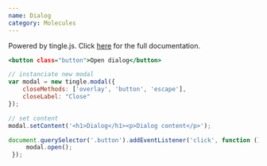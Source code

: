 ```yaml
---
name: Dialog
category: Molecules
---
```


Powered by tingle.js. Click [here](https://robinparisi.github.io/tingle/) for the full documentation.

```dialog.html
<button class="button">Open dialog</button>
```

```dialog.js
// instanciate new modal
var modal = new tingle.modal({
    closeMethods: ['overlay', 'button', 'escape'],
    closeLabel: "Close"
});

// set content
modal.setContent('<h1>Dialog</h1><p>Dialog content</p>');

document.querySelector('.button').addEventListener('click', function () {
     modal.open();
 });

```